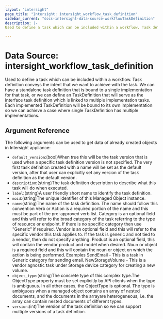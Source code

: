 ```yaml
---
layout: "intersight"
page_title: "Intersight: intersight_workflow_task_definition"
sidebar_current: "docs-intersight-data-source-workflowTaskDefinition"
description: |-
Used to define a task which can be included within a workflow. Task definition conveys the intent that we want to achieve with the task. We can have a standalone task definition that is bound to a single implementation for that task, or we can define an TaskDefinition that will serve as the interface task definition which is linked to multiple implementation tasks. Each implemented TaskDefinition will be bound to its own implementation so we can achieve a case where single TaskDefinition has multiple implementations.

---
```


# Data Source: intersight_workflow_task_definition
Used to define a task which can be included within a workflow. Task definition conveys the intent that we want to achieve with the task. We can have a standalone task definition that is bound to a single implementation for that task, or we can define an TaskDefinition that will serve as the interface task definition which is linked to multiple implementation tasks. Each implemented TaskDefinition will be bound to its own implementation so we can achieve a case where single TaskDefinition has multiple implementations.

## Argument Reference
The following arguments can be used to get data of already created objects in Intersight appliance:
* `default_version`:(bool)When true this will be the task version that is used when a specific task definition version is not specified. The very first task definition created with a name will be set as the default version, after that user can explicitly set any version of the task definition as the default version.
* `description`:(string)The task definition description to describe what this task will do when executed.
* `label`:(string)A user friendly short name to identify the task definition.
* `moid`:(string)The unique identifier of this Managed Object instance.
* `name`:(string)The name of the task definition. The name should follow this convention <Verb or Action><Category><Vendor><Product><Noun or object> Verb or Action is a required portion of the name and this must be part of the pre-approved verb list. Category is an optional field and this will refer to the broad category of the task referring to the type of resource or endpoint. If there is no specific category then use \"Generic\" if required. Vendor is an optional field and this will refer to the specific vendor this task applies to. If the task is generic and not tied to a vendor, then do not specify anything. Product is an optional field, this will contain the vendor product and model when desired. Noun or object is a required field and  this will contain the noun or object on which the action is being performed. Examples SendEmail  - This is a task in Generic category for sending email. NewStorageVolume - This is a vendor agnostic task under Storage device category for creating a new volume.
* `object_type`:(string)The concrete type of this complex type.The ObjectType property must be set explicitly by API clients when the type is ambiguous. In all other cases, the ObjectType is optional. The type is ambiguous when a managed object contains an array of nested documents, and the documents in the arrayare heterogeneous, i.e. the array can contain nested documents of different types.
* `version`:(int)The version of the task definition so we can support multiple versions of a task definition.
